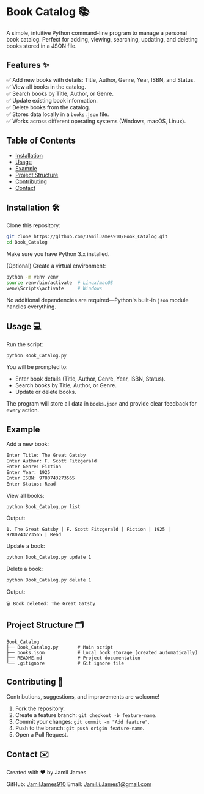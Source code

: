 # Book Catalog 📚

A simple, intuitive Python command-line program to manage a personal book catalog.
Perfect for adding, viewing, searching, updating, and deleting books stored in a JSON file.

## Features ✨

✅ Add new books with details: Title, Author, Genre, Year, ISBN, and Status.  
✅ View all books in the catalog.  
✅ Search books by Title, Author, or Genre.  
✅ Update existing book information.  
✅ Delete books from the catalog.  
✅ Stores data locally in a `books.json` file.  
✅ Works across different operating systems (Windows, macOS, Linux).  


## Table of Contents
- [Installation](#installation)
- [Usage](#usage)
- [Example](#example)
- [Project Structure](#project-structure)
- [Contributing](#contributing)
- [Contact](#contact)

## Installation 🛠️

Clone this repository:

```bash
git clone https://github.com/JamilJames910/Book_Catalog.git
cd Book_Catalog
```

Make sure you have Python 3.x installed.

(Optional) Create a virtual environment:

```bash
python -m venv venv
source venv/bin/activate  # Linux/macOS
venv\Scripts\activate     # Windows
```

No additional dependencies are required—Python's built-in `json` module handles everything.

## Usage 💻

Run the script:

```bash
python Book_Catalog.py
```

You will be prompted to:

* Enter book details (Title, Author, Genre, Year, ISBN, Status).
* Search books by Title, Author, or Genre.
* Update or delete books.

The program will store all data in `books.json` and provide clear feedback for every action.

## Example

Add a new book:

```bash
Enter Title: The Great Gatsby
Enter Author: F. Scott Fitzgerald
Enter Genre: Fiction
Enter Year: 1925
Enter ISBN: 9780743273565
Enter Status: Read
```

View all books:

```bash
python Book_Catalog.py list
```

Output:

```
1. The Great Gatsby | F. Scott Fitzgerald | Fiction | 1925 | 9780743273565 | Read
```

Update a book:

```bash
python Book_Catalog.py update 1
```

Delete a book:

```bash
python Book_Catalog.py delete 1
```

Output:

```
🗑️ Book deleted: The Great Gatsby
```

## Project Structure 🗂️

```
Book_Catalog
├── Book_Catalog.py       # Main script
├── books.json            # Local book storage (created automatically)
├── README.md             # Project documentation
└── .gitignore            # Git ignore file
```

## Contributing 🤝

Contributions, suggestions, and improvements are welcome!

1. Fork the repository.
2. Create a feature branch: `git checkout -b feature-name`.
3. Commit your changes: `git commit -m "Add feature"`.
4. Push to the branch: `git push origin feature-name`.
5. Open a Pull Request.

## Contact ✉️

Created with ❤️ by Jamil James

GitHub: [JamilJames910](https://github.com/JamilJames910)
Email: [Jamil.i.James1@gmail.com](mailto:Jamil.i.James1@gmail.com)

